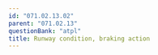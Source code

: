 ```yaml
---
id: "071.02.13.02"
parent: "071.02.13"
questionBank: "atpl"
title: Runway condition, braking action
---
```


